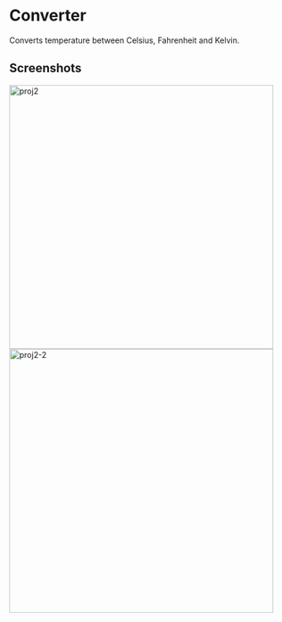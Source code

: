 # Converter
Converts temperature between Celsius, Fahrenheit and Kelvin.

## Screenshots
<img width="473" alt="proj2" src="https://user-images.githubusercontent.com/29722295/193953269-7d4d2077-36eb-4460-ad6a-0ab7198d905f.png"> <img width="473" alt="proj2-2" src="https://user-images.githubusercontent.com/29722295/193953562-2c5fdf21-32a6-474a-9c68-8b3c4d87772b.png">
